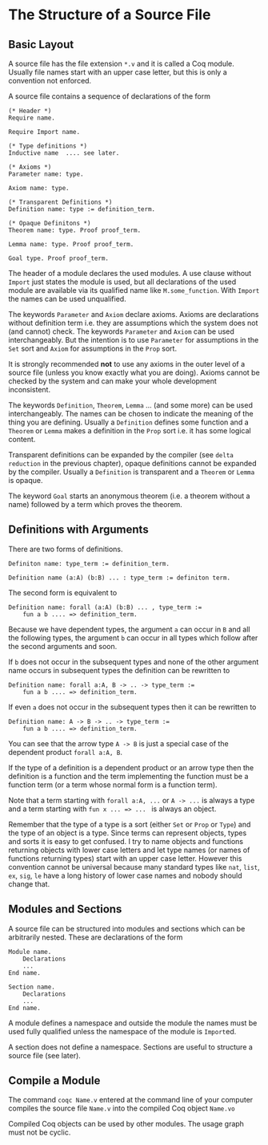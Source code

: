 # The Structure of a Source File

## Basic Layout

A source file has the file extension `*.v` and it is called a Coq
module. Usually file names start with an upper case letter, but this is only a
convention not enforced.

A source file contains a sequence of declarations of the form

    (* Header *)
    Require name.

    Require Import name.

    (* Type definitions *)
    Inductive name  .... see later.

    (* Axioms *)
    Parameter name: type.

    Axiom name: type.

    (* Transparent Definitions *)
    Definition name: type := definition_term.

    (* Opaque Definitons *)
    Theorem name: type. Proof proof_term.

    Lemma name: type. Proof proof_term.

    Goal type. Proof proof_term.

The header of a module declares the used modules. A use clause without
`Import` just states the module is used, but all declarations of the used
module are available via its qualified name like `M.some_function`. With
`Import` the names can be used unqualified.

The keywords `Parameter` and `Axiom` declare axioms. Axioms are declarations
without definition term i.e. they are assumptions which the system does not
(and cannot) check. The keywords `Parameter` and `Axiom` can be used
interchangeably. But the intention is to use `Parameter` for assumptions in
the `Set` sort and `Axiom` for assumptions in the `Prop` sort.

It is strongly recommended __not__ to use any axioms in the outer level of a
source file (unless you know exactly what you are doing). Axioms cannot be
checked by the system and can make your whole development inconsistent.

The keywords `Definition`, `Theorem`, `Lemma` ... (and some more) can be used
interchangeably. The names can be chosen to indicate the meaning of the thing
you are defining. Usually a `Definition` defines some function and a `Theorem`
or `Lemma` makes a definition in the `Prop` sort i.e. it has some logical
content.

Transparent definitions can be expanded by the compiler (see `delta reduction`
in the previous chapter), opaque definitions cannot be expanded by the
compiler. Usually a `Definition` is transparent and a `Theorem` or `Lemma` is
opaque.

The keyword `Goal` starts an anonymous theorem (i.e. a theorem without a name)
followed by a term which proves the theorem.



## Definitions with Arguments

There are two forms of definitions.

    Definiton name: type_term := definition_term.

    Definition name (a:A) (b:B) ... : type_term := definiton term.

The second form is equivalent to

    Definition name: forall (a:A) (b:B) ... , type_term :=
        fun a b .... => definition_term.

Because we have dependent types, the argument `a` can occur in `B` and all the
following types, the argument `b` can occur in all types which follow after the
second arguments and soon.

If `b` does not occur in the subsequent types and none of the other argument
name occurs in subsequent types the definition can be rewritten to

    Definition name: forall a:A, B -> .. -> type_term :=
        fun a b .... => definition_term.

If even `a` does not occur in the subsequent types then it can be rewritten to

    Definition name: A -> B -> .. -> type_term :=
        fun a b .... => definition_term.

You can see that the arrow type `A -> B` is just a special case of the
dependent product `forall a:A, B`.

If the type of a definition is a dependent product or an arrow type then the
definition is a function and the term implementing the function must be a
function term (or a term whose normal form is a function term).

Note that a term starting with `forall a:A, ...` or `A -> ...` is always a
type and a term starting with `fun x ... => ... ` is always an object.

Remember that the type of a type is a sort (either `Set` or `Prop` or `Type`)
and the type of an object is a type. Since terms can represent objects, types
and sorts it is easy to get confused. I try to name objects and functions
returning objects with lower case letters and let type names (or names of
functions returning types) start with an upper case letter. However this
convention cannot be universal because many standard types like `nat`, `list`,
`ex`, `sig`, `le` have a long history of lower case names and nobody should
change that.







## Modules and Sections

A source file can be structured into modules and sections which can be
arbitrarily nested. These are declarations of the form

    Module name.
        Declarations
        ...
    End name.

    Section name.
        Declarations
        ...
    End name.

A module defines a namespace and outside the module the names must be used
fully qualified unless the namespace of the module is `Import`ed.

A section does not define a namespace. Sections are useful to structure a
source file (see later).


## Compile a Module

The command `coqc Name.v` entered at the command line of your computer
compiles the source file `Name.v` into the compiled Coq object `Name.vo`

Compiled Coq objects can be used by other modules. The usage graph must not be
cyclic.

<!---
Local Variables:
mode: outline
coding: iso-latin-1
outline-regexp: "#+"
End:
-->
